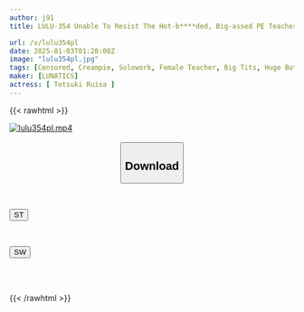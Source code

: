 ```yaml
---
author: j91
title: LULU-354 Unable To Resist The Hot-b****ded, Big-assed PE Teacher's Unconsciously Lewd Instruction, He Immediately Fucks Her, But She Fights Back And Mercilessly Jerks His Delinquent Dick Over And Over Again With A Sweaty, Full-force Piston. Ruisa Tsuki

url: /v/lulu354pl
date: 2025-01-03T01:28:00Z
image: "lulu354pl.jpg"
tags: [Censored, Creampie, Solowork, Female Teacher, Big Tits, Huge Butt	]
maker: [LUNATICS]
actress: [ Totsuki Ruisa ]
---
```



{{< rawhtml >}}

<div class="video" data-videoid="a7g8MdrawBTxBzX">
    <a href="javascript:;">
        <img src="/v/lulu354pl/lulu354pl.jpg" width="WIDTH" height="HEIGHT" alt="lulu354pl.mp4" loading="lazy">
    </a>
</div>

<script type="text/javascript" src="https://j91.asia/asset/on-demand-st.js"></script>

<br>
  <link rel="stylesheet" href="https://j91.asia/asset/bs5.css">
  
  <center>
  <button class="btn btn-primary" type="button" data-bs-toggle="collapse" data-bs-target=".multi-collapse" aria-expanded="false" aria-controls="multiCollapseExample1 multiCollapseExample2"><h2>Download</h2></button></center>
</p>
<div class="row">
  <div class="col">
    <div class="collapse multi-collapse" id="multiCollapseExample1">
      <div class="card card-body">
	      	      <br>
<div class="buttons">  
<p><a href="/v/lulu354pl/st.html" target="_blank"><button class="btn-hover color-3"><i class="fa fa-download"></i> ST</button></a></p></div>
    </div>
  </div>
</div>
  <div class="col">
    <div class="collapse multi-collapse" id="multiCollapseExample2">
      <div class="card card-body">
	      <br>
<div class="buttons">
<p><a href="/v/lulu354pl/sw.html" target="_blank"><button class="btn-hover color-2"><i class="fa fa-download"></i> SW</button></a></p></div>
<br><br>
      </div>
    </div>
  </div>
</div>

{{< /rawhtml >}}